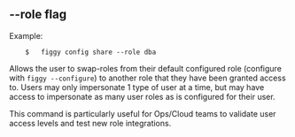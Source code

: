 
## --role flag

Example: 

```console
    $   figgy config share --role dba
```

Allows the user to swap-roles from their default configured role (configure with `figgy --configure`) to another role
that they have been granted access to. Users may only impersonate 1 type of user at a time, but may have access to 
impersonate as many user roles as is configured for their user. 

This command is particularly useful for Ops/Cloud teams to validate user access levels and test new role integrations.